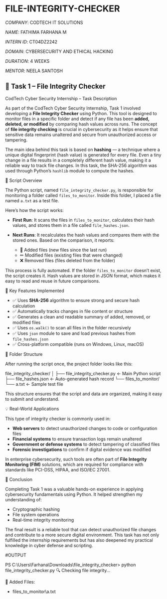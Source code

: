# FILE-INTEGRITY-CHECKER

*COMPANY*: CODTECH IT SOLUTIONS

*NAME*: FATHIMA FARHANA M

*INTERN ID*: CT04DZ2242

*DOMAIN*: CYBERSECURITY AND ETHICAL HACKING

*DURATION*: 4 WEEKS

*MENTOR*: NEELA SANTOSH


## 🔐 Task 1 – File Integrity Checker

 CodTech Cyber Security Internship – Task Description

As part of the CodTech Cyber Security Internship, Task 1 involved developing a **File Integrity Checker** using Python. This tool is designed to monitor files in a specific folder and detect if any file has been **added, deleted, or modified** by comparing hash values across runs. The concept of **file integrity checking** is crucial in cybersecurity as it helps ensure that sensitive data remains unaltered and secure from unauthorized access or tampering.

The main idea behind this task is based on **hashing** — a technique where a unique digital fingerprint (hash value) is generated for every file. Even a tiny change in a file results in a completely different hash value, making it a reliable way to track file changes. In this task, the SHA-256 algorithm was used through Python’s `hashlib` module to compute the hashes.


 🧠 Script Overview

The Python script, named `file_integrity_checker.py`, is responsible for monitoring a folder called `files_to_monitor`. Inside this folder, I placed a file named `a.txt` as a test file.

Here’s how the script works:

* **First Run**: It scans the files in `files_to_monitor`, calculates their hash values, and stores them in a file called `file_hashes.json`.
* **Next Runs**: It recalculates the hash values and compares them with the stored ones. Based on the comparison, it reports:

  * 📁 Added files (new files since the last run)
  * ✏ Modified files (existing files that were changed)
  * ❌ Removed files (files deleted from the folder)

This process is fully automated. If the folder `files_to_monitor` doesn’t exist, the script creates it. Hash values are stored in JSON format, which makes it easy to read and reuse in future comparisons.



🔧 Key Features Implemented

* ✅ Uses **SHA-256** algorithm to ensure strong and secure hash calculation
* ✅ Automatically tracks changes in file content or structure
* ✅ Generates a clean and readable summary of added, removed, or modified files
* ✅ Uses `os.walk()` to scan all files in the folder recursively
* ✅ Uses `json` module to save and load previous hashes from `file_hashes.json`
* ✅ Cross-platform compatible (runs on Windows, Linux, macOS)



 📁 Folder Structure

After running the script once, the project folder looks like this:


file_integrity_checker/
│
├── file_integrity_checker.py        ← Main Python script
├── file_hashes.json                 ← Auto-generated hash record
└── files_to_monitor/
    └── a.txt                        ← Sample test file


This structure ensures that the script and data are organized, making it easy to submit and understand.

💡 Real-World Applications

This type of integrity checker is commonly used in:

* **Web servers** to detect unauthorized changes to code or configuration files
* **Financial systems** to ensure transaction logs remain unaltered
* **Government or defense systems** to detect tampering of classified files
* **Forensic investigations** to confirm if digital evidence was modified

In enterprise cybersecurity, such tools are often part of **File Integrity Monitoring (FIM)** solutions, which are required for compliance with standards like PCI-DSS, HIPAA, and ISO/IEC 27001.

 📌 Conclusion

Completing Task 1 was a valuable hands-on experience in applying cybersecurity fundamentals using Python. It helped strengthen my understanding of:

* Cryptographic hashing
* File system operations
* Real-time integrity monitoring

The final result is a reliable tool that can detect unauthorized file changes and contribute to a more secure digital environment. This task has not only fulfilled the internship requirements but has also deepened my practical knowledge in cyber defense and scripting.

#OUTPUT

PS C:\Users\Farhana\Downloads\file_integrity_checker> python file_integrity_checker.py
🔍 Checking file integrity...

📁 Added Files:
  + files_to_monitor\a.txt





